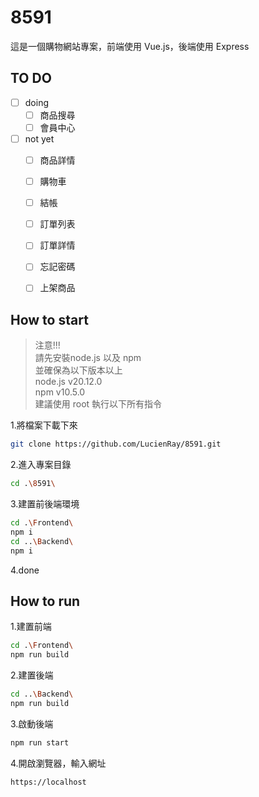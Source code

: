 # 8591

這是一個購物網站專案，前端使用 Vue.js，後端使用 Express
## TO DO
- [ ] doing
  - [ ] 商品搜尋
  - [ ] 會員中心
- [ ] not yet
  - [ ] 商品詳情
  - [ ] 購物車
  - [ ] 結帳
  - [ ] 訂單列表
  - [ ] 訂單詳情
  - [ ] 忘記密碼
  - [ ] 上架商品


## How to start

>注意!!!<br>
>請先安裝node.js 以及 npm<br>
> 並確保為以下版本以上<br>
> node.js v20.12.0<br>
> npm v10.5.0<br>
> 建議使用 root 執行以下所有指令

1.將檔案下載下來
```bash
git clone https://github.com/LucienRay/8591.git
```
2.進入專案目錄
```bash
cd .\8591\
```

3.建置前後端環境
```bash
cd .\Frontend\
npm i
cd ..\Backend\
npm i
```

4.done

## How to run
1.建置前端
```bash
cd .\Frontend\
npm run build
```

2.建置後端
```bash
cd ..\Backend\
npm run build
```

3.啟動後端
```bash
npm run start
```

4.開啟瀏覽器，輸入網址
```
https://localhost
```

